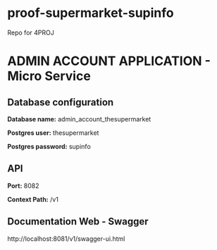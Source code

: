 # proof-supermarket-supinfo
Repo for 4PROJ

# ADMIN ACCOUNT APPLICATION - Micro Service 

## Database configuration

**Database name:** admin_account_thesupermarket

**Postgres user:** thesupermarket

**Postgres password:** supinfo

## API 

**Port:** 8082

**Context Path:** /v1

## Documentation Web - Swagger

http://localhost:8081/v1/swagger-ui.html
